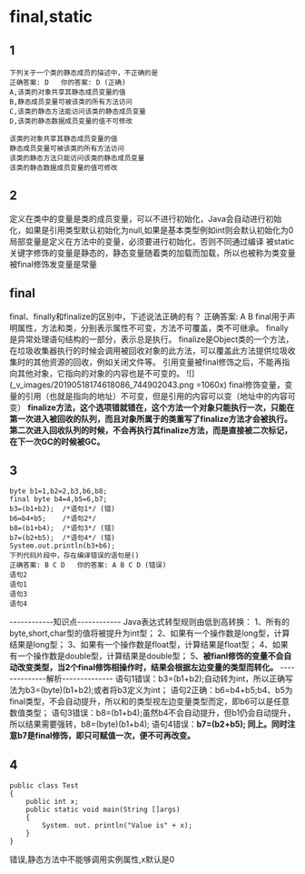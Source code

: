 # final,static
## 1
```
下列关于一个类的静态成员的描述中，不正确的是
正确答案: D   你的答案: D (正确)
A,该类的对象共享其静态成员变量的值
B,静态成员变量可被该类的所有方法访问
C,该类的静态方法能访问该类的静态成员变量
D,该类的静态数据成员变量的值不可修改
```
```
该类的对象共享其静态成员变量的值
静态成员变量可被该类的所有方法访问
该类的静态方法只能访问该类的静态成员变量
该类的静态数据成员变量的值可修改
```
## 2
定义在类中的变量是类的成员变量，可以不进行初始化，Java会自动进行初始化，如果是引用类型默认初始化为null,如果是基本类型例如int则会默认初始化为0
局部变量是定义在方法中的变量，必须要进行初始化，否则不同通过编译
被static关键字修饰的变量是静态的，静态变量随着类的加载而加载，所以也被称为类变量
被final修饰发变量是常量

## final

final、finally和finalize的区别中，下述说法正确的有？
正确答案: A B 
final用于声明属性，方法和类，分别表示属性不可变，方法不可覆盖，类不可继承。
finally是异常处理语句结构的一部分，表示总是执行。
finalize是Object类的一个方法，在垃圾收集器执行的时候会调用被回收对象的此方法，可以覆盖此方法提供垃圾收集时的其他资源的回收，例如关闭文件等。
引用变量被final修饰之后，不能再指向其他对象，它指向的对象的内容也是不可变的。
![](_v_images/20190518174618086_744902043.png =1060x)
final修饰变量，变量的引用（也就是指向的地址）不可变，但是引用的内容可以变（地址中的内容可变）
**finalize方法，这个选项错就错在，这个方法一个对象只能执行一次，只能在第一次进入被回收的队列，而且对象所属于的类重写了finalize方法才会被执行。第二次进入回收队列的时候，不会再执行其finalize方法，而是直接被二次标记，在下一次GC的时候被GC。**

## 3
```
byte b1=1,b2=2,b3,b6,b8;
final byte b4=4,b5=6,b7;
b3=(b1+b2);  /*语句1*/ (错)
b6=b4+b5;    /*语句2*/
b8=(b1+b4);  /*语句3*/ (错) 
b7=(b2+b5);  /*语句4*/ (错)
System.out.println(b3+b6);
下列代码片段中，存在编译错误的语句是()
正确答案: B C D   你的答案: A B C D (错误)
语句2
语句1
语句3
语句4
```
------------知识点------------
Java表达式转型规则由低到高转换：
1、所有的byte,short,char型的值将被提升为int型；
2、如果有一个操作数是long型，计算结果是long型；
3、如果有一个操作数是float型，计算结果是float型；
4、如果有一个操作数是double型，计算结果是double型；
5、**被fianl修饰的变量不会自动改变类型，当2个final修饰相操作时，结果会根据左边变量的类型而转化。**
--------------解析--------------
语句1错误：b3=(b1+b2);自动转为int，所以正确写法为b3=(byte)(b1+b2);或者将b3定义为int；
语句2正确：b6=b4+b5;b4、b5为final类型，不会自动提升，所以和的类型视左边变量类型而定，即b6可以是任意数值类型；
语句3错误：b8=(b1+b4);虽然b4不会自动提升，但b1仍会自动提升，所以结果需要强转，b8=(byte)(b1+b4);
语句4错误：**b7=(b2+b5); 同上。同时注意b7是final修饰，即只可赋值一次，便不可再改变。**

## 4
```
public class Test
{
    public int x;
    public static void main(String []args)
    {
        System. out. println("Value is" + x);
    }
}
```
错误,静态方法中不能够调用实例属性,x默认是0